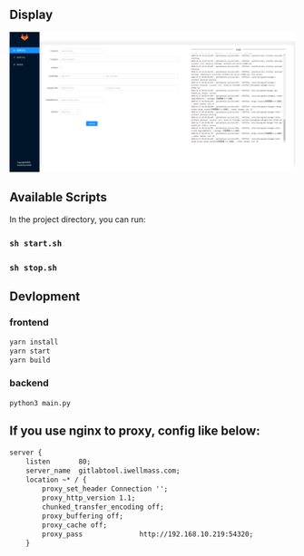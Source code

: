 ## Display
![gitlabtools.png](public/gitlabtool-display.png)


## Available Scripts

In the project directory, you can run:

### `sh start.sh`

### `sh stop.sh`


## Devlopment

### frontend
```shell
yarn install
yarn start
yarn build
```
### backend
```shell
python3 main.py
```


## If you use nginx to proxy, config like below:
```
server {
    listen       80;
    server_name  gitlabtool.iwellmass.com;
    location ~* / {
        proxy_set_header Connection '';
        proxy_http_version 1.1;
        chunked_transfer_encoding off;
        proxy_buffering off;
        proxy_cache off;
        proxy_pass              http://192.168.10.219:54320;
    }
```
